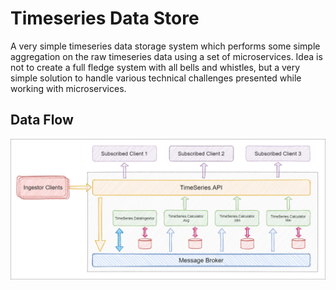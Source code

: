 # Timeseries Data Store

A very simple timeseries data storage system which performs some simple aggregation on the raw timeseries data using a set of microservices. Idea is not to create a full fledge system with all bells and whistles, but a very simple solution to handle various technical challenges presented while working with microservices.

## Data Flow

![Data Flow](https://github.com/the-code-man/timeseries-data-store/blob/main/assets/data_flow.png)
